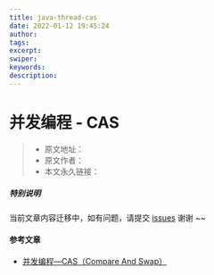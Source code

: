 ```yaml
---
title: java-thread-cas
date: 2022-01-12 19:45:24
author:
tags:
excerpt:
swiper:
keywords:
description:
---
```


# 并发编程 - CAS

> * 原文地址：[]()
> * 原文作者：[]()
> * 本文永久链接：[]()

##### **特别说明**

当前文章内容迁移中，如有问题，请提交 [issues](https://github.com/Starrier/starrier.github.io/issues) 谢谢 ~~

#### 参考文章

- [并发编程—CAS（Compare And Swap）](https://segmentfault.com/a/1190000015239603)
